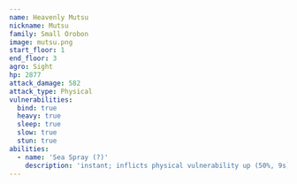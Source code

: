 ```yaml
---
name: Heavenly Mutsu
nickname: Mutsu
family: Small Orobon
image: mutsu.png
start_floor: 1
end_floor: 3
agro: Sight
hp: 2877
attack_damage: 582
attack_type: Physical
vulnerabilities:
  bind: true
  heavy: true
  sleep: true
  slow: true
  stun: true
abilities:
  - name: 'Sea Spray (?)'
    description: 'instant; inflicts physical vulnerability up (50%, 9s)'
---
```

